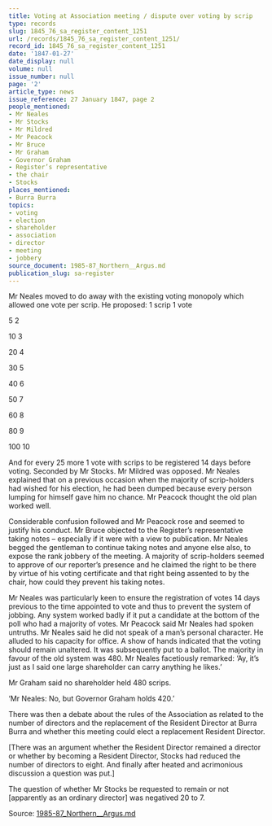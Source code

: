 ```yaml
---
title: Voting at Association meeting / dispute over voting by scrip
type: records
slug: 1845_76_sa_register_content_1251
url: /records/1845_76_sa_register_content_1251/
record_id: 1845_76_sa_register_content_1251
date: '1847-01-27'
date_display: null
volume: null
issue_number: null
page: '2'
article_type: news
issue_reference: 27 January 1847, page 2
people_mentioned:
- Mr Neales
- Mr Stocks
- Mr Mildred
- Mr Peacock
- Mr Bruce
- Mr Graham
- Governor Graham
- Register’s representative
- the chair
- Stocks
places_mentioned:
- Burra Burra
topics:
- voting
- election
- shareholder
- association
- director
- meeting
- jobbery
source_document: 1985-87_Northern__Argus.md
publication_slug: sa-register
---
```


Mr Neales moved to do away with the existing voting monopoly which allowed one vote per scrip.  He proposed:	1 scrip	1 vote

5	2

10	3

20	4

30	5

40	6

50	7

60	8

80	9

100	10

And for every 25 more 1 vote with scrips to be registered 14 days before voting.  Seconded by Mr Stocks.  Mr Mildred was opposed.  Mr Neales explained that on a previous occasion when the majority of scrip-holders had wished for his election, he had been dumped because every person lumping for himself gave him no chance.  Mr Peacock thought the old plan worked well.

Considerable confusion followed and Mr Peacock rose and seemed to justify his conduct.  Mr Bruce objected to the Register’s representative taking notes – especially if it were with a view to publication.  Mr Neales begged the gentleman to continue taking notes and anyone else also, to expose the rank jobbery of the meeting.  A majority of scrip-holders seemed to approve of our reporter’s presence and he claimed the right to be there by virtue of his voting certificate and that right being assented to by the chair, how could they prevent his taking notes.

Mr Neales was particularly keen to ensure the registration of votes 14 days previous to the time appointed to vote and thus to prevent the system of jobbing.  Any system worked badly if it put a candidate at the bottom of the poll who had a majority of votes.  Mr Peacock said Mr Neales had spoken untruths.  Mr Neales said he did not speak of a man’s personal character.  He alluded to his capacity for office.  A show of hands indicated that the voting should remain unaltered.  It was subsequently put to a ballot.  The majority in favour of the old system was 480.  Mr Neales facetiously remarked: ‘Ay, it’s just as I said one large shareholder can carry anything he likes.’

Mr Graham said no shareholder held 480 scrips.

‘Mr Neales: No, but Governor Graham holds 420.’

There was then a debate about the rules of the Association as related to the number of directors and the replacement of the Resident Director at Burra Burra and whether this meeting could elect a replacement Resident Director.

[There was an argument whether the Resident Director remained a director or whether by becoming a Resident Director, Stocks had reduced the number of directors to eight. And finally after heated and acrimonious discussion a question was put.]

The question of whether Mr Stocks be requested to remain or not [apparently as an ordinary director] was negatived 20 to 7.

Source: [1985-87_Northern__Argus.md](/downloads/markdown/1985-87_Northern__Argus.md)
